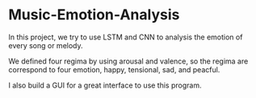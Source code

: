 # Music-Emotion-Analysis
 
In this project, we try to use LSTM and CNN to analysis the emotion of every song or melody.

We defined four regima by using arousal and valence, so the regima are correspond to four emotion, happy, tensional, sad, and peacful.

I also build a GUI for a great interface to use this program.

